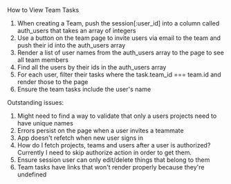 




How to View Team Tasks
1. When creating a Team, push the session[:user_id] into a column called auth_users that takes an array of integers
2. Use a button on the team page to invite users via email to the team and push their id into the auth_users array
3. Render a list of user names from the auth_users array to the page to see all team members
4. Find all the users by their ids in the auth_users array
5. For each user, filter their tasks where the task.team_id === team.id and render those to the page
6. Ensure the team tasks include the user's name



Outstanding issues:
1. Might need to find a way to validate that only a users projects need to have unique names
2. Errors persist on the page when a user invites a teammate
3. App doesn't refetch when new user signs in
4. How do I fetch projects, teams and users after a user is authorized? Currently I need to skip authorize action in order to get them.
5. Ensure session user can only edit/delete things that belong to them
6. Team tasks have links that won't render properly because they're undefined